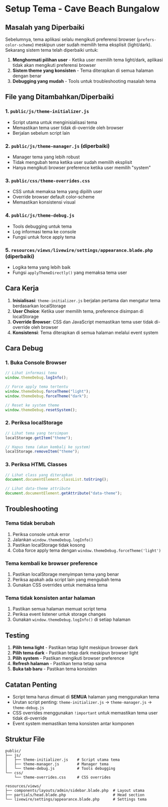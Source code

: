 # Setup Tema - Cave Beach Bungalow

## Masalah yang Diperbaiki

Sebelumnya, tema aplikasi selalu mengikuti preferensi browser (`prefers-color-scheme`) meskipun user sudah memilih tema eksplisit (light/dark). Sekarang sistem tema telah diperbaiki untuk:

1. **Menghormati pilihan user** - Ketika user memilih tema light/dark, aplikasi tidak akan mengikuti preferensi browser
2. **Sistem theme yang konsisten** - Tema diterapkan di semua halaman dengan benar
3. **Debugging yang mudah** - Tools untuk troubleshooting masalah tema

## File yang Ditambahkan/Diperbaiki

### 1. `public/js/theme-initializer.js`

-   Script utama untuk menginisialisasi tema
-   Memastikan tema user tidak di-override oleh browser
-   Berjalan sebelum script lain

### 2. `public/js/theme-manager.js` (diperbaiki)

-   Manager tema yang lebih robust
-   Tidak mengubah tema ketika user sudah memilih eksplisit
-   Hanya mengikuti browser preference ketika user memilih "system"

### 3. `public/css/theme-overrides.css`

-   CSS untuk memaksa tema yang dipilih user
-   Override browser default color-scheme
-   Memastikan konsistensi visual

### 4. `public/js/theme-debug.js`

-   Tools debugging untuk tema
-   Log informasi tema ke console
-   Fungsi untuk force apply tema

### 5. `resources/views/livewire/settings/appearance.blade.php` (diperbaiki)

-   Logika tema yang lebih baik
-   Fungsi `applyThemeDirectly()` yang memaksa tema user

## Cara Kerja

1. **Inisialisasi**: `theme-initializer.js` berjalan pertama dan mengatur tema berdasarkan localStorage
2. **User Choice**: Ketika user memilih tema, preference disimpan di localStorage
3. **Override Browser**: CSS dan JavaScript memastikan tema user tidak di-override oleh browser
4. **Konsistensi**: Tema diterapkan di semua halaman melalui event system

## Cara Debug

### 1. Buka Console Browser

```javascript
// Lihat informasi tema
window.themeDebug.logInfo();

// Force apply tema tertentu
window.themeDebug.forceTheme("light");
window.themeDebug.forceTheme("dark");

// Reset ke system theme
window.themeDebug.resetSystem();
```

### 2. Periksa localStorage

```javascript
// Lihat tema yang tersimpan
localStorage.getItem("theme");

// Hapus tema (akan kembali ke system)
localStorage.removeItem("theme");
```

### 3. Periksa HTML Classes

```javascript
// Lihat class yang diterapkan
document.documentElement.classList.toString();

// Lihat data-theme attribute
document.documentElement.getAttribute("data-theme");
```

## Troubleshooting

### Tema tidak berubah

1. Periksa console untuk error
2. Jalankan `window.themeDebug.logInfo()`
3. Pastikan localStorage tidak kosong
4. Coba force apply tema dengan `window.themeDebug.forceTheme('light')`

### Tema kembali ke browser preference

1. Pastikan localStorage menyimpan tema yang benar
2. Periksa apakah ada script lain yang mengubah tema
3. Gunakan CSS overrides untuk memaksa tema

### Tema tidak konsisten antar halaman

1. Pastikan semua halaman memuat script tema
2. Periksa event listener untuk storage changes
3. Gunakan `window.themeDebug.logInfo()` di setiap halaman

## Testing

1. **Pilih tema light** - Pastikan tetap light meskipun browser dark
2. **Pilih tema dark** - Pastikan tetap dark meskipun browser light
3. **Pilih system** - Pastikan mengikuti browser preference
4. **Refresh halaman** - Pastikan tema tetap sama
5. **Buka tab baru** - Pastikan tema konsisten

## Catatan Penting

-   Script tema harus dimuat di **SEMUA** halaman yang menggunakan tema
-   Urutan script penting: `theme-initializer.js` → `theme-manager.js` → `theme-debug.js`
-   CSS overrides menggunakan `!important` untuk memastikan tema user tidak di-override
-   Event system memastikan tema konsisten antar komponen

## Struktur File

```
public/
├── js/
│   ├── theme-initializer.js    # Script utama tema
│   ├── theme-manager.js        # Manager tema
│   └── theme-debug.js          # Tools debugging
└── css/
    └── theme-overrides.css     # CSS overrides

resources/views/
├── components/layouts/admin/sidebar.blade.php  # Layout utama
├── partials/head.blade.php                     # Head section
└── livewire/settings/appearance.blade.php      # Settings tema
```
